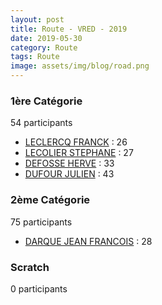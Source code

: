 ```yaml
---
layout: post
title: Route - VRED - 2019
date: 2019-05-30
category: Route
tags: Route
image: assets/img/blog/road.png
---
```


### 1ère Catégorie
54 participants
- [LECLERCQ FRANCK](https://teamspecializedlille.cc/coureurs/leclercqfranck) : 26
- [LECOLIER STEPHANE](https://teamspecializedlille.cc/coureurs/lecolierstephane) : 27
- [DEFOSSE HERVE](https://teamspecializedlille.cc/coureurs/defosseherve) : 33
- [DUFOUR JULIEN](https://teamspecializedlille.cc/coureurs/dufourjulien) : 43

### 2ème Catégorie
75 participants
- [DARQUE JEAN FRANCOIS](https://teamspecializedlille.cc/coureurs/darquejeanfrancois) : 28

### Scratch
0 participants
